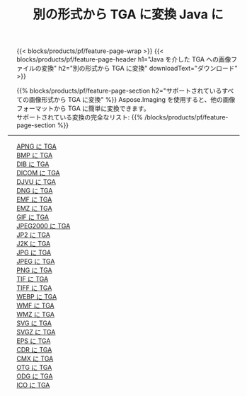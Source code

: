 ﻿---
title: 別の形式から TGA に変換 Java に 
weight: 3920
url: /ja/java/conversion/to/tga 
lang: ja
langdirlevel: 2
locales: zh-hans,ja,it,ru,de,es,fr,nl,id,lt,pl,pt,vi,tr,ko,zh-hant,ar,hi,th,sv,cs,uk,he
description: Aspose.Imaging を使用すると、別のフォーマットから TGA に簡単に変換できます
---

{{< blocks/products/pf/feature-page-wrap >}}
{{< blocks/products/pf/feature-page-header h1="Java を介した TGA への画像ファイルの変換" h2="別の形式から TGA に変換" downloadText="ダウンロード" >}}


{{% blocks/products/pf/feature-page-section  h2="サポートされているすべての画像形式から TGA に変換" %}}
Aspose.Imaging を使用すると、他の画像フォーマットから TGA に簡単に変換できます。
<br/>
サポートされている変換の完全なリスト:
{{% /blocks/products/pf/feature-page-section %}}
<div class="container-fluid productfamilypage bg-gray">
    <div class="convertypes bg-gray agp-content section">
        <div class="container">
		<hr style="margin-left:-20px;"/>
		<div class="row other-converters">
		    <div class='col-md-2 other-converter remove-lp remove-rp'><a href="/imaging/ja/java/conversion/apng-to-tga" >APNG に TGA</a></div>
<div class='col-md-2 other-converter remove-lp remove-rp'><a href="/imaging/ja/java/conversion/bmp-to-tga" >BMP に TGA</a></div>
<div class='col-md-2 other-converter remove-lp remove-rp'><a href="/imaging/ja/java/conversion/dib-to-tga" >DIB に TGA</a></div>
<div class='col-md-2 other-converter remove-lp remove-rp'><a href="/imaging/ja/java/conversion/dicom-to-tga" >DICOM に TGA</a></div>
<div class='col-md-2 other-converter remove-lp remove-rp'><a href="/imaging/ja/java/conversion/djvu-to-tga" >DJVU に TGA</a></div>
<div class='col-md-2 other-converter remove-lp remove-rp'><a href="/imaging/ja/java/conversion/dng-to-tga" >DNG に TGA</a></div>
<div class='col-md-2 other-converter remove-lp remove-rp'><a href="/imaging/ja/java/conversion/emf-to-tga" >EMF に TGA</a></div>
<div class='col-md-2 other-converter remove-lp remove-rp'><a href="/imaging/ja/java/conversion/emz-to-tga" >EMZ に TGA</a></div>
<div class='col-md-2 other-converter remove-lp remove-rp'><a href="/imaging/ja/java/conversion/gif-to-tga" >GIF に TGA</a></div>
<div class='col-md-2 other-converter remove-lp remove-rp'><a href="/imaging/ja/java/conversion/jpeg2000-to-tga" >JPEG2000 に TGA</a></div>
<div class='col-md-2 other-converter remove-lp remove-rp'><a href="/imaging/ja/java/conversion/jp2-to-tga" >JP2 に TGA</a></div>
<div class='col-md-2 other-converter remove-lp remove-rp'><a href="/imaging/ja/java/conversion/j2k-to-tga" >J2K に TGA</a></div>
<div class='col-md-2 other-converter remove-lp remove-rp'><a href="/imaging/ja/java/conversion/jpg-to-tga" >JPG に TGA</a></div>
<div class='col-md-2 other-converter remove-lp remove-rp'><a href="/imaging/ja/java/conversion/jpeg-to-tga" >JPEG に TGA</a></div>
<div class='col-md-2 other-converter remove-lp remove-rp'><a href="/imaging/ja/java/conversion/png-to-tga" >PNG に TGA</a></div>
<div class='col-md-2 other-converter remove-lp remove-rp'><a href="/imaging/ja/java/conversion/tif-to-tga" >TIF に TGA</a></div>
<div class='col-md-2 other-converter remove-lp remove-rp'><a href="/imaging/ja/java/conversion/tiff-to-tga" >TIFF に TGA</a></div>
<div class='col-md-2 other-converter remove-lp remove-rp'><a href="/imaging/ja/java/conversion/webp-to-tga" >WEBP に TGA</a></div>
<div class='col-md-2 other-converter remove-lp remove-rp'><a href="/imaging/ja/java/conversion/wmf-to-tga" >WMF に TGA</a></div>
<div class='col-md-2 other-converter remove-lp remove-rp'><a href="/imaging/ja/java/conversion/wmz-to-tga" >WMZ に TGA</a></div>
<div class='col-md-2 other-converter remove-lp remove-rp'><a href="/imaging/ja/java/conversion/svg-to-tga" >SVG に TGA</a></div>
<div class='col-md-2 other-converter remove-lp remove-rp'><a href="/imaging/ja/java/conversion/svgz-to-tga" >SVGZ に TGA</a></div>
<div class='col-md-2 other-converter remove-lp remove-rp'><a href="/imaging/ja/java/conversion/eps-to-tga" >EPS に TGA</a></div>
<div class='col-md-2 other-converter remove-lp remove-rp'><a href="/imaging/ja/java/conversion/cdr-to-tga" >CDR に TGA</a></div>
<div class='col-md-2 other-converter remove-lp remove-rp'><a href="/imaging/ja/java/conversion/cmx-to-tga" >CMX に TGA</a></div>
<div class='col-md-2 other-converter remove-lp remove-rp'><a href="/imaging/ja/java/conversion/otg-to-tga" >OTG に TGA</a></div>
<div class='col-md-2 other-converter remove-lp remove-rp'><a href="/imaging/ja/java/conversion/odg-to-tga" >ODG に TGA</a></div>
<div class='col-md-2 other-converter remove-lp remove-rp'><a href="/imaging/ja/java/conversion/ico-to-tga" >ICO に TGA</a></div>
                </div>
        </div>
    </div>
</div>
<br/>

